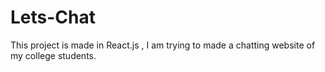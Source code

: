 # Lets-Chat
This project is made in React.js , I am trying to made a chatting website of my college students.
